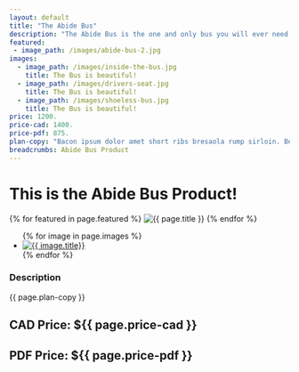 ```yaml
---
layout: default
title: "The Abide Bus"
description: "The Abide Bus is the one and only bus you will ever need."
featured:
 - image_path: /images/abide-bus-2.jpg
images:
  - image_path: /images/inside-the-bus.jpg
    title: The Bus is beautiful!
  - image_path: /images/drivers-seat.jpg
    title: The Bus is beautiful!
  - image_path: /images/shoeless-bus.jpg
    title: The Bus is beautiful!
price: 1200.
price-cad: 1400.
price-pdf: 875.
plan-copy: "Bacon ipsum dolor amet short ribs bresaola rump sirloin. Beef ribs short ribs bacon pig, t-bone sirloin pork belly shankle chuck pork jowl turkey. Short loin beef turkey spare ribs, porchetta swine prosciutto andouille meatloaf shoulder pastrami ground round leberkas sirloin fatback. Short loin andouille frankfurter short ribs bresaola pork belly tri-tip beef prosciutto strip steak ham hock jerky pig bacon. Beef ribs tail ribeye hamburger pork corned beef alcatra ball tip. Beef bacon short loin drumstick hamburger biltong frankfurter doner boudin."
breadcrumbs: Abide Bus Product
---
```


# This is the Abide Bus Product!

{% for featured in page.featured %}
<img src="{{ site.url }}{{ featured.image_path }}" alt="{{ page.title }}">
{% endfor %}

<div class="product-rule">
<ul class="photo-gallery">
  {% for image in page.images %}
    <li><a href="{{ image.image_path }}" data-lightbox="image-1" data-title="{{ image.title }}" title="{{ image.title }}"><img src="{{ image.image_path }}" alt="{{ image.title}}"/></a></li>
  {% endfor %}
</ul>
</div>


### Description

{{ page.plan-copy }}

## CAD Price: ${{ page.price-cad }}

## PDF Price: ${{ page.price-pdf }}
